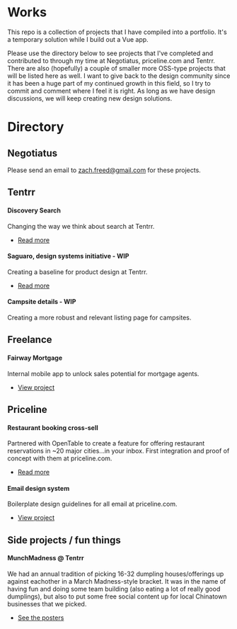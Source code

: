 # Works
This repo is a collection of projects that I have compiled into a portfolio. It's a temporary solution while I build out a Vue app.

Please use the directory below to see projects that I've completed and contributed to through my time at Negotiatus, priceline.com and Tentrr. There are also (hopefully) a couple of smaller more OSS-type projects that will be listed here as well. I want to give back to the design community since it has been a huge part of my continued growth in this field, so I try to commit and comment where I feel it is right. As long as we have design discussions, we will keep creating new design solutions.

# Directory

## Negotiatus
Please send an email to zach.freed@gmail.com for these projects.

## Tentrr

#### Discovery Search
Changing the way we think about search at Tentrr.
* [Read more](https://docs.google.com/document/d/13xBF7g17F8bIhZLGIATJhMqWLIay6zgKlaoc3K65w4o/)

#### Saguaro, design systems initiative - WIP
Creating a baseline for product design at Tentrr.
* [Read more](https://docs.google.com/document/d/1WkaIIZUycVmb_0t9IgZs3vDtXLt2_VkJFjkYjbXGgpk/)

#### Campsite details - WIP
Creating a more robust and relevant listing page for campsites.

## Freelance

#### Fairway Mortgage
Internal mobile app to unlock sales potential for mortgage agents.
* [View project](https://www.figma.com/file/kzEOjNdnIto3yY8jUj7OnF/Mobile-app-latest?node-id=4%3A64)

## Priceline

#### Restaurant booking cross-sell
Partnered with OpenTable to create a feature for offering restaurant reservations in ~20 major cities...in your inbox. First integration and proof of concept with them at priceline.com.
* [Read more](/projects/priceline/opentable/)

#### Email design system
Boilerplate design guidelines for all email at priceline.com.
* [View project](https://www.behance.net/gallery/61502597/Email-Design-System)

## Side projects / fun things

#### MunchMadness @ Tentrr
We had an annual tradition of picking 16-32 dumpling houses/offerings up against eachother in a March Madness-style bracket. It was in the name of having fun and doing some team building (also eating a lot of really good dumplings), but also to put some free social content up for local Chinatown businesses that we picked.

* [See the posters](/projects/fun/munchmadness/)
